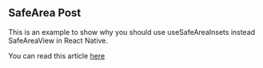 ## SafeArea Post

This is an example to show why you should use useSafeAreaInsets instead SafeAreaView in React Native.

You can read this article [here]()
